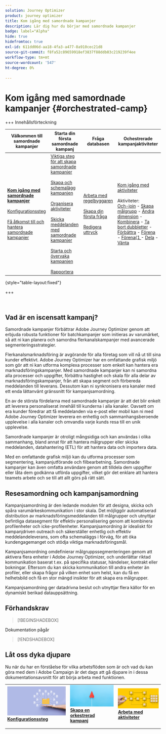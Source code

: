 ```yaml
---
solution: Journey Optimizer
product: journey optimizer
title: Kom igång med samordnade kampanjer
description: Lär dig hur du börjar med samordnade kampanjer
badge: label="Alpha"
hide: true
hidefromtoc: true
exl-id: 611dd06d-aa18-4fa3-a477-8a910cec21d8
source-git-commit: f8fa52c89659918ef3837f88ddb03c219239f4ee
workflow-type: tm+mt
source-wordcount: '547'
ht-degree: 0%

---
```


# Kom igång med samordnade kampanjer {#orchestrated-camp}


+++ Innehållsförteckning

| Välkommen till samordnade kampanjer | Starta din första samordnade kampanj | Fråga databasen | Ochestrerade kampanjaktiviteter |
|---|---|---|---|
| <b>[Kom igång med samordnade kampanjer](gs-orchestrated-campaigns.md)</b><br/><br/>[Konfigurationssteg](configuration-steps.md)<br/><br/>[Få åtkomst till och hantera samordnade kampanjer](access-manage-orchestrated-campaigns.md) | [Viktiga steg för att skapa samordnade kampanjer](gs-campaign-creation.md)<br/><br/>[Skapa och schemalägg kampanjen](create-orchestrated-campaign.md)<br/><br/>[Organisera aktiviteter](orchestrate-activities.md)<br/><br/>[Skicka meddelanden med samordnade kampanjer](send-messages.md)<br/><br/>[Starta och övervaka kampanjen](start-monitor-campaigns.md)<br/><br/>[Rapportera](reporting-campaigns.md) | [Arbeta med regelbyggaren](orchestrated-rule-builder.md)<br/><br/>[Skapa din första fråga](build-query.md)<br/><br/>[Redigera uttryck](edit-expressions.md) | [Kom igång med aktiviteter](activities/about-activities.md)<br/><br/>Aktiviteter:<br/>[Och-join](activities/and-join.md) - [Skapa målgrupp](activities/build-audience.md) - [Ändra dimension](activities/change-dimension.md) - [Kombinera](activities/combine.md) - [Ta bort dubbletter](activities/deduplication.md) - [Förbättra](activities/enrichment.md) - [Förena](activities/fork.md) - [Förena&lbrace;1 ](activities/reconciliation.md) - [Dela](activities/split.md) - [Vänta](activities/wait.md) |

{style="table-layout:fixed"}

+++

<br/>

## Vad är en iscensatt kampanj?

Samordnade kampanjer förbättrar Adobe Journey Optimizer genom att erbjuda robusta funktioner för batchkampanjer som initieras av varumärket, så att ni kan planera och samordna flerkanalskampanjer med avancerade segmenteringsstrategier.

Flerkanalsmarknadsföring är avgörande för alla företag som vill nå ut till sina kunder effektivt. Adobe Journey Optimizer har en omfattande grafisk miljö som gör att ni kan utforma komplexa processer som enkelt kan hantera era marknadsföringskampanjer. Med samordnade kampanjer kan ni samordna alla processer och uppgifter, förbättra hastighet och skala för alla delar av marknadsföringskampanjer, från att skapa segment och förbereda meddelanden till leverans. Dessutom kan ni synkronisera era kanaler med ett enda lättanvänt gränssnitt för kampanjsamordning.

En av de största fördelarna med samordnade kampanjer är att det blir enkelt att leverera personaliserat innehåll till kunderna i alla kanaler. Oavsett om era kunder föredrar att få meddelanden via e-post eller mobil kan ni med Adobe Journey Optimizer leverera en enhetlig och sammanhangsberoende upplevelse i alla kanaler och omvandla varje kunds resa till en unik upplevelse.

Samordnade kampanjer är otroligt mångsidiga och kan användas i olika sammanhang, bland annat för att hantera målgrupper eller skicka meddelanden, datahantering (ETL) för att hantera data och importera data.

Med en omfattande grafisk miljö kan du utforma processer som segmentering, kampanjutförande och filbearbetning. Samordnade kampanjer kan även omfatta användare genom att tilldela dem uppgifter eller låta dem godkänna utförda uppgifter, vilket gör det enklare att hantera teamets arbete och se till att allt görs på rätt sätt.

## Resesamordning och kampanjsamordning

Kampanjsamordning är den ledande modulen för att designa, skicka och spåra varumärkeskommunikation i stor skala. Det möjliggör automatiserad distribution av marknadsföringsmeddelanden till målgrupper och utnyttjar befintliga datasegment för effektiv personalisering genom att kombinera profilenheter och icke-profilenheter. Kampanjsamordning är idealiskt för kampanjdriven outreach och säkerställer enhetlig och effektiv meddelandeleverans, som ofta schemaläggs i förväg, för att öka kundengagemanget och stödja viktiga marknadsföringsmål.

Kampanjsamordning omdefinierar målgruppssegmenteringen genom att aktivera flera enheter i Adobe Journey Optimizer, och underlättar riktad kommunikation baserat t.ex. på specifika statusar, händelser, kontrakt eller bokningar. Eftersom du kan skicka kommunikation till andra enheter än profiler, eller skapa frågor på vilken enhet som helst, kan du få en helhetsbild och få en stor mängd insikter för att skapa era målgrupper.

Kampanjsamordning ger datadrivna beslut och utnyttjar flera källor för en dynamiskt berikad datauppsättning.

## Förhandskrav

>[!BEGINSHADEBOX]

Dokumentation pågår

>[!ENDSHADEBOX]

<!--prerequisites & permissions-->

## Låt oss dyka djupare

Nu när du har en förståelse för vilka arbetsflöden som är och vad du kan göra med dem i Adobe Campaign är det dags att gå djupare in i dessa dokumentationsavsnitt för att börja arbeta med funktionen.

<table style="table-layout:fixed"><tr style="border: 0;">
<td>
<a href="gs-campaign-creation.md">
<img alt="Få åtkomst till och hantera arbetsflöden" src="assets/do-not-localize/workflow-access.jpeg">
</a>
<div>
<a href="gs-campaign-creation.md"><strong>Konfigurationssteg</strong></a>
</div>
<p>
</td>
<td>
<a href="create-orchestrated-campaign.md">
<img alt="Lead" src="assets/do-not-localize/workflow-create.jpeg">
</a>
<div><a href="create-orchestrated-campaign.md"><strong>Skapa en orkestrerad kampanj</strong>
</div>
<p>
</td>
<td>
<a href="activities/about-activities.md">
<img alt="Sällan" src="assets/do-not-localize/workflow-activities.jpeg">
</a>
<div>
<a href="activities/about-activities.md"><strong>Arbeta med aktiviteter</strong></a>
</div>
<p></td>
</tr></table>

